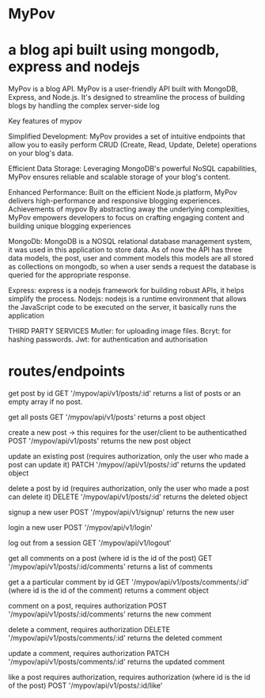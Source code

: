 # MyPov
# a blog api built using  mongodb, express and nodejs

MyPov is a blog API.
 MyPov is a user-friendly API built with MongoDB, Express, and Node.js. It's designed to streamline the process of building blogs by handling the complex server-side log

Key features of mypov

Simplified Development: MyPov provides a set of intuitive endpoints that allow you to easily perform CRUD (Create, Read, Update, Delete) operations on your blog's data.

Efficient Data Storage: Leveraging MongoDB's powerful NoSQL capabilities, MyPov ensures reliable and scalable storage of your blog's content.

Enhanced Performance: Built on the efficient Node.js platform, MyPov delivers high-performance and responsive blogging experiences.
Achievements of mypov
By abstracting away the underlying complexities, MyPov empowers developers to focus on crafting engaging content and building unique blogging experiences

MongoDb: MongoDB is a NOSQL relational database management system, it was used in this application to store data.
As of now the API has three data models, the post, user and comment models this models are all stored as collections on mongodb, so when a user sends a request the database is queried for the appropriate response.

Express: express is a nodejs framework for building robust APIs, it helps simplify the process.
Nodejs: nodejs is a runtime environment that allows the JavaScript code to be executed on the server, it basically runs the application 

THIRD PARTY SERVICES
Mutler: for uploading image files.
Bcryt: for hashing passwords.
Jwt: for authentication and authorisation 


# routes/endpoints
get post by id
GET '/mypov/api/v1/posts/:id' returns a list of posts or an empty array if no post.

get all posts
GET '/mypov/api/v1/posts' returns  a post object 

create a new post -> this requires for the user/client to be authenticathed
POST '/mypov/api/v1/posts'  returns the new post object

update an existing post (requires authorization, only the user who made a post can update it)
PATCH '/mypov//api/v1/posts/:id' returns the updated object

delete a post by id (requires authorization, only the user who made a post can delete it)
DELETE '/mypov/api/v1/posts/:id' returns the deleted object

signup a new user
POST '/mypov/api/v1/signup' returns the new user

login a new user
POST '/mypov/api/v1/login' 

log out from a session
GET '/mypov/api/v1/logout'

get all comments on a post (where id is the id of the post)
GET '/mypov/api/v1/posts/:id/comments' returns a list of comments

get a a particular comment by id
GET '/mypov/api/v1/posts/comments/:id' (where id is the id of the comment)
returns a comment object

comment on a post, requires authorization
POST '/mypov/api/v1/posts/:id/comments' returns the new comment

delete a comment,  requires authorization
DELETE '/mypov/api/v1/posts/comments/:id' returns the deleted comment

update a comment, requires authorization
PATCH '/mypov/api/v1/posts/comments/:id' returns the updated comment

like a post requires authorization, requires authorization (where id is the id of the post)
POST '/mypov/api/v1/posts/:id/like'